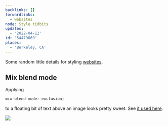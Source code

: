 ```yaml
---
backlinks: []
forwardlinks:
  - websites
node: Style tidbits
updates:
  - '2022-04-12'
id: '54479669'
places:
  - 'Berkeley, CA'
---
```

Some random little details for styling [websites](websites.md). 

## Mix blend mode

Applying 

```css
mix-blend-mode: exclusion;
```
to a floating bit of text above an image looks pretty sweet. See [it used here](https://roambyland.com/west-texas-birthday-getaway/).

![](images/54479669/DjsQjUTNex.webp "")
